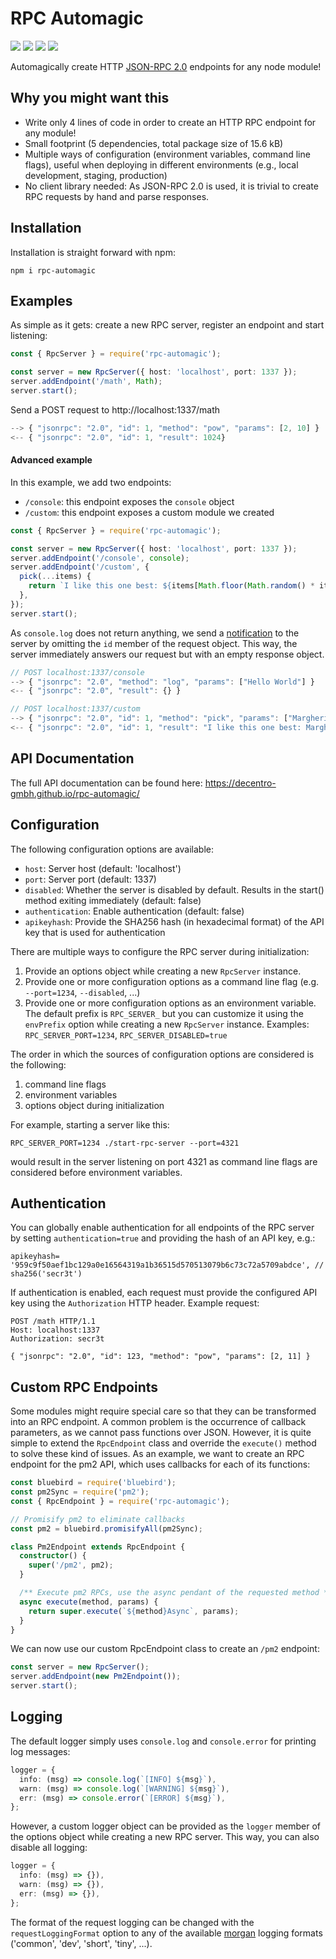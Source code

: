 # RPC Automagic

[![](https://img.shields.io/badge/TypeScript-v3-blue.svg?style=flat)](https://github.com/decentro-gmbh/rpc-automagic/blob/master/package.json
) [![](https://img.shields.io/npm/v/rpc-automagic.svg)](https://www.npmjs.com/package/rpc-automagic
) [![](https://img.shields.io/snyk/vulnerabilities/npm/rpc-automagic.svg)](https://snyk.io/test/npm/rpc-automagic
) [![](https://img.shields.io/github/license/decentro-gmbh/rpc-automagic.svg?style=flat)](https://github.com/decentro-gmbh/rpc-automagic/blob/master/LICENSE)

Automagically create HTTP [JSON-RPC 2.0](https://www.jsonrpc.org/specification) endpoints for any node module!

## Why you might want this

* Write only 4 lines of code in order to create an HTTP RPC endpoint for any module!
* Small footprint (5 dependencies, total package size of 15.6 kB)
* Multiple ways of configuration (environment variables, command line flags), useful when deploying in different environments (e.g., local development, staging, production)
* No client library needed: As JSON-RPC 2.0 is used, it is trivial to create RPC requests by hand and parse responses.

## Installation

Installation is straight forward with npm:
```
npm i rpc-automagic
```

## Examples

As simple as it gets: create a new RPC server, register an endpoint and start listening:
```ts
const { RpcServer } = require('rpc-automagic');

const server = new RpcServer({ host: 'localhost', port: 1337 });
server.addEndpoint('/math', Math);
server.start();
```

Send a POST request to http://localhost:1337/math

```js
--> { "jsonrpc": "2.0", "id": 1, "method": "pow", "params": [2, 10] }
<-- { "jsonrpc": "2.0", "id": 1, "result": 1024}
```

#### Advanced example

In this example, we add two endpoints:
* `/console`: this endpoint exposes the `console` object
* `/custom`: this endpoint exposes a custom module we created

```ts
const { RpcServer } = require('rpc-automagic');

const server = new RpcServer({ host: 'localhost', port: 1337 });
server.addEndpoint('/console', console);
server.addEndpoint('/custom', {
  pick(...items) {
    return `I like this one best: ${items[Math.floor(Math.random() * items.length)]}`;
  },
});
server.start();
```

As `console.log` does not return anything, we send a [notification](https://www.jsonrpc.org/specification#notification) to the server by omitting the `id` member of the request object. This way, the server immediately answers our request but with an empty response object.
```js
// POST localhost:1337/console
--> { "jsonrpc": "2.0", "method": "log", "params": ["Hello World"] }
<-- { "jsonrpc": "2.0", "result": {} }

// POST localhost:1337/custom
--> { "jsonrpc": "2.0", "id": 1, "method": "pick", "params": ["Margherita", "Frutti di Mare", "Quattro Formaggi"] }
<-- { "jsonrpc": "2.0", "id": 1, "result": "I like this one best: Margherita" }
```

## API Documentation

The full API documentation can be found here: https://decentro-gmbh.github.io/rpc-automagic/

## Configuration

The following configuration options are available:

* `host`: Server host (default: 'localhost')
* `port`: Server port (default: 1337)
* `disabled`: Whether the server is disabled by default. Results in the start() method exiting immediately (default: false)
* `authentication`: Enable authentication (default: false)
* `apikeyhash`: Provide the SHA256 hash (in hexadecimal format) of the API key that is used for authentication

There are multiple ways to configure the RPC server during initialization:
1. Provide an options object while creating a new `RpcServer` instance.
2. Provide one or more configuration options as a command line flag (e.g. `--port=1234`, `--disabled`, ...)
3. Provide one or more configuration options as an environment variable. The default prefix is `RPC_SERVER_` but you can customize it using the `envPrefix` option while creating a new `RpcServer` instance. Examples: `RPC_SERVER_PORT=1234`, `RPC_SERVER_DISABLED=true`

The order in which the sources of configuration options are considered is the following:
1. command line flags
2. environment variables
3. options object during initialization

For example, starting a server like this:
```
RPC_SERVER_PORT=1234 ./start-rpc-server --port=4321
```
would result in the server listening on port 4321 as command line flags are considered before environment variables.

## Authentication

You can globally enable authentication for all endpoints of the RPC server by setting `authentication=true` and providing the hash of an API key, e.g.:

```
apikeyhash= '959c9f50aef1bc129a0e16564319a1b36515d570513079b6c73c72a5709abdce', // sha256('secr3t')
```

If authentication is enabled, each request must provide the configured API key using the `Authorization` HTTP header. Example request:

```
POST /math HTTP/1.1
Host: localhost:1337
Authorization: secr3t

{ "jsonrpc": "2.0", "id": 123, "method": "pow", "params": [2, 11] }
```

## Custom RPC Endpoints

Some modules might require special care so that they can be transformed into an RPC endpoint. A common problem is the occurrence of callback parameters, as we cannot pass functions over JSON. However, it is quite simple to extend the `RpcEndpoint` class and override the `execute()` method to solve these kind of issues.
As an example, we want to create an RPC endpoint for the pm2 API, which uses callbacks for each of its functions:

```ts
const bluebird = require('bluebird');
const pm2Sync = require('pm2');
const { RpcEndpoint } = require('rpc-automagic');

// Promisify pm2 to eliminate callbacks
const pm2 = bluebird.promisifyAll(pm2Sync);

class Pm2Endpoint extends RpcEndpoint {
  constructor() {
    super('/pm2', pm2);
  }

  /** Execute pm2 RPCs, use the async pendant of the requested method */
  async execute(method, params) {
    return super.execute(`${method}Async`, params);
  }
}
```

We can now use our custom RpcEndpoint class to create an `/pm2` endpoint:

```ts
const server = new RpcServer();
server.addEndpoint(new Pm2Endpoint());
server.start();
```

## Logging

The default logger simply uses `console.log` and `console.error` for printing log messages:

```ts
logger = {
  info: (msg) => console.log(`[INFO] ${msg}`),
  warn: (msg) => console.log(`[WARNING] ${msg}`),
  err: (msg) => console.error(`[ERROR] ${msg}`),
};
```
 However, a custom logger object can be provided as the `logger` member of the options object while creating a new RPC server. This way, you can also disable all logging:

```ts
logger = {
  info: (msg) => {}),
  warn: (msg) => {}),
  err: (msg) => {}),
};
```

The format of the request logging can be changed with the `requestLoggingFormat` option to any of the available [morgan](https://www.npmjs.com/package/morgan) logging formats ('common', 'dev', 'short', 'tiny', ...).
